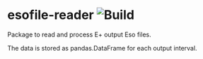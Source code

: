 # esofile-reader ![Build](https://github.com/voightp/esofile-reader/workflows/Build/badge.svg)
Package to read and process E+ output Eso files.

The data is stored as pandas.DataFrame for each output interval.


